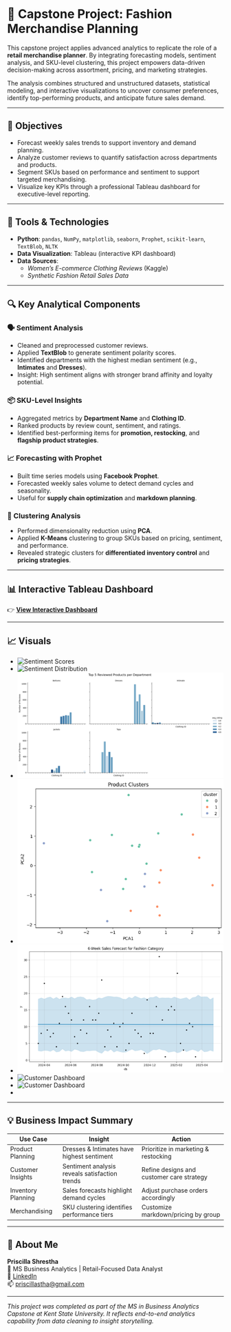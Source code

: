 # 👗 Capstone Project: Fashion Merchandise Planning

This capstone project applies advanced analytics to replicate the role of a **retail merchandise planner**. By integrating forecasting models, sentiment analysis, and SKU-level clustering, this project empowers data-driven decision-making across assortment, pricing, and marketing strategies.

The analysis combines structured and unstructured datasets, statistical modeling, and interactive visualizations to uncover consumer preferences, identify top-performing products, and anticipate future sales demand.

---

## 🎯 Objectives

- Forecast weekly sales trends to support inventory and demand planning.
- Analyze customer reviews to quantify satisfaction across departments and products.
- Segment SKUs based on performance and sentiment to support targeted merchandising.
- Visualize key KPIs through a professional Tableau dashboard for executive-level reporting.

---

## 🧰 Tools & Technologies

- **Python**: `pandas`, `NumPy`, `matplotlib`, `seaborn`, `Prophet`, `scikit-learn`, `TextBlob`, `NLTK`
- **Data Visualization**: Tableau (interactive KPI dashboard)
- **Data Sources**:
  - *Women’s E-commerce Clothing Reviews* (Kaggle)
  - *Synthetic Fashion Retail Sales Data*

---

## 🔍 Key Analytical Components

### 🗣 Sentiment Analysis
- Cleaned and preprocessed customer reviews.
- Applied **TextBlob** to generate sentiment polarity scores.
- Identified departments with the highest median sentiment (e.g., **Intimates** and **Dresses**).
- Insight: High sentiment aligns with stronger brand affinity and loyalty potential.

### 📦 SKU-Level Insights
- Aggregated metrics by **Department Name** and **Clothing ID**.
- Ranked products by review count, sentiment, and ratings.
- Identified best-performing items for **promotion, restocking**, and **flagship product strategies**.

### 📈 Forecasting with Prophet
- Built time series models using **Facebook Prophet**.
- Forecasted weekly sales volume to detect demand cycles and seasonality.
- Useful for **supply chain optimization** and **markdown planning**.

### 🧪 Clustering Analysis
- Performed dimensionality reduction using **PCA**.
- Applied **K-Means** clustering to group SKUs based on pricing, sentiment, and performance.
- Revealed strategic clusters for **differentiated inventory control** and **pricing strategies**.

---

## 📊 Interactive Tableau Dashboard

👉 **[View Interactive Dashboard](https://us-east-1.online.tableau.com/t/pshrest6-742e148f0f/views/Customerinsightsdashboard/Dashboard1)**


---

## 📈 Visuals


- ![Sentiment Scores](visual/Sentiments_score.png)
- ![Sentiment Distribution](visual/Sentiment_histogram.png)
- ![Top Reviewed Products](visual/top_reviewed_products.png)
- ![SKU Clustering](visual/sku_clusters.png)
- ![Forecast Plot](visual/prophet_forecast.png)
- ![Customer Dashboard](visual/Tableau_dashboard_1.png)
- ![Customer Dashboard](visual/Tableau_dashboard_2.png)
- 
---

## 💡 Business Impact Summary

| Use Case | Insight | Action |
|----------|---------|--------|
| Product Planning | Dresses & Intimates have highest sentiment | Prioritize in marketing & restocking |
| Customer Insights | Sentiment analysis reveals satisfaction trends | Refine designs and customer care strategy |
| Inventory Planning | Sales forecasts highlight demand cycles | Adjust purchase orders accordingly |
| Merchandising | SKU clustering identifies performance tiers | Customize markdown/pricing by group |

---

## 👤 About Me

**Priscilla Shrestha**  
📍 MS Business Analytics | Retail-Focused Data Analyst  
🔗 [LinkedIn](https://www.linkedin.com/in/priscilla-shrestha-083b781b5/)  
📫 priscillastha@gmail.com 

---

*This project was completed as part of the MS in Business Analytics Capstone at Kent State University. It reflects end-to-end analytics capability from data cleaning to insight storytelling.*

